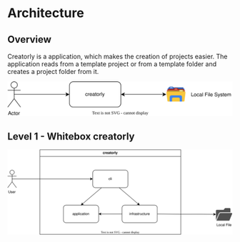 # Architecture

## Overview

Creatorly is a application, which makes the creation of projects easier. The application reads from a template project or from a template folder and creates a project folder from it.

![overview](.images/overview.drawio.svg)

## Level 1 - Whitebox creatorly

![component diagram](.images/component.drawio.svg)

